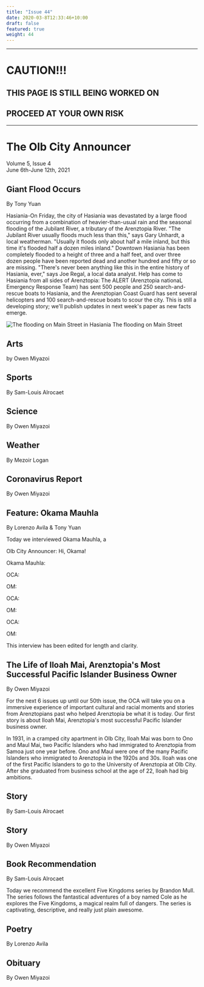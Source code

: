 ```yaml
---
title: "Issue 44"
date: 2020-03-8T12:33:46+10:00
draft: false
featured: true
weight: 44
---
```


------------------------
# CAUTION!!!    
## THIS PAGE IS STILL BEING WORKED ON    
## PROCEED AT YOUR OWN RISK    
------------------------

# The Olb City Announcer    
Volume 5, Issue 4   
June 6th-June 12th, 2021    

## Giant Flood Occurs
By Tony Yuan

Hasiania-On Friday, the city of Hasiania was devastated by a large flood occurring from a combination of heavier-than-usual rain and the seasonal flooding of the Jubilant River, a tributary of the Arenztopia River. "The Jubilant River usually floods much less than this," says Gary Unhardt, a local weatherman. "Usually it floods only about half a mile inland, but this time it's flooded half a dozen miles inland." Downtown Hasiania has been completely flooded to a height of three and a half feet, and over three dozen people have been reported dead and another hundred and fifty or so are missing. "There's never been anything like this in the entire history of Hasiania, ever," says Joe Regal, a local data analyst. Help has come to Hasiania from all sides of Arenztopia: The ALERT (Arenztopia nationaL Emergency Response Team) has sent 500 people and 250 search-and-rescue boats to Hasiania, and the Arenztopian Coast Guard has sent several helicopters and 100 search-and-rescue boats to scour the city. This is still a developing story; we'll publish updates in next week's paper as new facts emerge.

![The flooding on Main Street in Hasiania](https://media-cldnry.s-nbcnews.com/image/upload/t_focal-760x428,f_auto,q_auto:best/mpx/2704722219/2021_07/belgium_floods.jpg)
The flooding on Main Street

## Arts
by Owen Miyazoi



## Sports
By Sam-Louis Alrocaet



## Science
By Owen Miyazoi



## Weather
By Mezoir Logan



## Coronavirus Report
By Owen Miyazoi    



## Feature: Okama Mauhla
By Lorenzo Avila & Tony Yuan

Today we interviewed Okama Mauhla, a 

Olb City Announcer: Hi, Okama! 

Okama Mauhla: 

OCA: 

OM: 

OCA: 

OM: 

OCA: 

OM: 

This interview has been edited for length and clarity.

## The Life of Iloah Mai, Arenztopia's Most Successful Pacific Islander Business Owner
By Owen Miyazoi

For the next 6 issues up until our 50th issue, the OCA will take you on a immersive experience of important cultural and racial moments and stories from Arenztopians past who helped Arenztopia be what it is today. Our first story is about Iloah Mai, Arenztopia's most successful Pacific Islander business owner. 

In 1931, in a cramped city apartment in Olb City, Iloah Mai was born to Ono and Maul Mai, two Pacific Islanders who had immigrated to Arenztopia from Samoa just one year before. Ono and Maul were one of the many Pacific Islanders who immigrated to Arenztopia in the 1920s and 30s. Iloah was one of the first Pacific Islanders to go to the University of Arenztopia at Olb City. After she graduated from business school at the age of 22, Iloah had big ambitions.

## Story
By Sam-Louis Alrocaet



## Story
By Owen Miyazoi



## Book Recommendation
By Sam-Louis Alrocaet

Today we recommend the excellent Five Kingdoms series by Brandon Mull. The series follows the fantastical adventures of a boy named Cole as he explores the Five Kingdoms, a magical realm full of dangers. The series is captivating, descriptive, and really just plain awesome.

## Poetry
By Lorenzo Avila



## Obituary
By Owen Miyazoi

